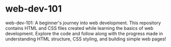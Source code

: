 # web-dev-101
web-dev-101: A beginner's journey into web development. This repository contains HTML and CSS files created while learning the basics of web development. Explore the code and follow along with the progress made in understanding HTML structure, CSS styling, and building simple web pages!
